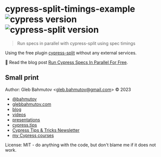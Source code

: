# cypress-split-timings-example ![cypress version](https://img.shields.io/badge/cypress-13.3.0-brightgreen) ![cypress-split version](https://img.shields.io/badge/cypress--split-1.13.0-brightgreen)

> Run specs in parallel with cypress-split using spec timings

Using the free plugin [cypress-split](https://github.com/bahmutov/cypress-split) without any external services.

📝 Read the blog post [Run Cypress Specs In Parallel For Free](https://glebbahmutov.com/blog/cypress-parallel-free/).

## Small print

Author: Gleb Bahmutov &lt;gleb.bahmutov@gmail.com&gt; &copy; 2023

- [@bahmutov](https://twitter.com/bahmutov)
- [glebbahmutov.com](https://glebbahmutov.com)
- [blog](https://glebbahmutov.com/blog)
- [videos](https://www.youtube.com/glebbahmutov)
- [presentations](https://slides.com/bahmutov)
- [cypress.tips](https://cypress.tips)
- [Cypress Tips & Tricks Newsletter](https://cypresstips.substack.com/)
- [my Cypress courses](https://cypress.tips/courses)

License: MIT - do anything with the code, but don't blame me if it does not work.
